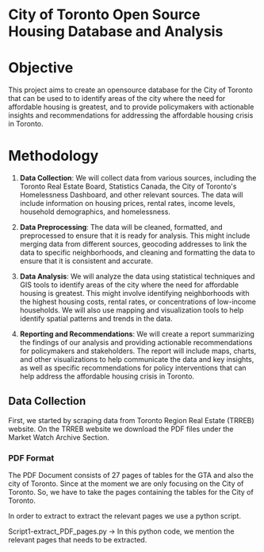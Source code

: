 
# City of Toronto Open Source Housing Database and Analysis 

# Objective
This project aims to create an opensource database for the City of Toronto that can be used to to identify areas of the city where the need for affordable housing is greatest, and to provide policymakers with actionable insights and recommendations for addressing the affordable housing crisis in Toronto.

# Methodology
1. **Data Collection**: We will collect data from various sources, including the Toronto Real Estate Board, Statistics Canada, the City of Toronto's Homelessness Dashboard, and other relevant sources. The data will include information on housing prices, rental rates, income levels, household demographics, and homelessness.

2. **Data Preprocessing**: The data will be cleaned, formatted, and preprocessed to ensure that it is ready for analysis. This might include merging data from different sources, geocoding addresses to link the data to specific neighborhoods, and cleaning and formatting the data to ensure that it is consistent and accurate.

3. **Data Analysis**: We will analyze the data using statistical techniques and GIS tools to identify areas of the city where the need for affordable housing is greatest. This might involve identifying neighborhoods with the highest housing costs, rental rates, or concentrations of low-income households. We will also use mapping and visualization tools to help identify spatial patterns and trends in the data.

4. **Reporting and Recommendations**: We will create a report summarizing the findings of our analysis and providing actionable recommendations for policymakers and stakeholders. The report will include maps, charts, and other visualizations to help communicate the data and key insights, as well as specific recommendations for policy interventions that can help address the affordable housing crisis in Toronto.


## Data Collection

First, we started by scraping data from Toronto Region Real Estate (TRREB) website. On the TRREB website we download the PDF files under the Market Watch Archive Section.

### PDF Format
The PDF Document consists of 27 pages of tables for the GTA and also the city of Toronto. Since at the moment we are only focusing on the City of Toronto. So, we have to take the pages containing the tables for the City of Toronto.

In order to extract to extract the relevant pages we use a python script. 

Script1-extract_PDF_pages.py -> In this python code, we mention the relevant pages that needs to be extracted.
